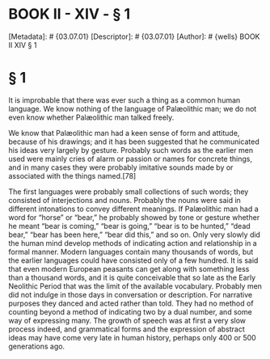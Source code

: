 # BOOK II - XIV - § 1
[Metadata]: # {03.07.01}
[Descriptor]: # {03.07.01}
[Author]: # {wells}
BOOK II
XIV
§ 1
# § 1
It is improbable that there was ever such a thing as a common human language.
We know nothing of the language of Palæolithic man; we do not even know whether
Palæolithic man talked freely.

We know that Palæolithic man had a keen sense of form and attitude, because of
his drawings; and it has been suggested that he communicated his ideas very
largely by gesture. Probably such words as the earlier men used were mainly
cries of alarm or passion or names for concrete things, and in many cases they
were probably imitative sounds made by or associated with the things named.[78]

The first languages were probably small collections of such words; they
consisted of interjections and nouns. Probably the nouns were said in different
intonations to convey different meanings. If Palæolithic man had a word for
“horse” or “bear,” he probably showed by tone or gesture whether he meant “bear
is coming,” “bear is going,” “bear is to be hunted,” “dead bear,” “bear has
been here,” “bear did this,” and so on. Only very slowly did the human mind
develop methods of indicating action and relationship in a formal manner.
Modern languages contain many thousands of words, but the earlier languages
could have consisted only of a few hundred. It is said that even modern
European peasants can get along with something less than a thousand words, and
it is quite conceivable that so late as the Early Neolithic Period that was the
limit of the available vocabulary. Probably men did not indulge in those days
in conversation or description. For narrative purposes they danced and acted
rather than told. They had no method of counting beyond a method of indicating
two by a dual number, and some way of expressing many. The growth of speech was
at first a very slow process indeed, and grammatical forms and the expression
of abstract ideas may have come very late in human history, perhaps only 400 or
500 generations ago.

